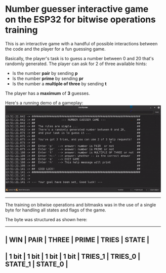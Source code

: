 # Number guesser interactive game on the ESP32 for bitwise operations training

This is an interactive game with a handful of possible interactions between the code and the player for a fun guessing game.

Basically, the player's task is to guess a number between 0 and 20 that's randomly generated. The player can ask for 2 of three available hints:

- Is the number **pair** by sending **p**
- Is the number **prime** by sending **pr**
- Is the number a **multiple of three** by sending **t**

The player has a **maximum** of **3** guesses.

Here's a running demo of a gameplay:
<img src="images/demo.gif" width=640>

---

The training on bitwise operations and bitmasks was in the use of a single byte for handling all states and flags of the game.

The byte was structured as shown here:

 ------------------------------------------------------------------------- 
 |  WIN  | PAIR  | THREE | PRIME |       TRIES       |       STATE       | 
 ------------------------------------------------------------------------- 
 | 1 bit | 1 bit | 1 bit | 1 bit | TRIES_1 | TRIES_0 | STATE_1 | STATE_0 | 
 ------------------------------------------------------------------------- 
